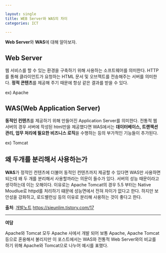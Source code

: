```yaml
---

layout: single
title: WEB Server와 WAS의 차이
categories: ICT

---  
```


<strong>Web Server</strong>와 <strong>WAS</strong>에 대해 알아보자.

<h2>Web Server</h2>
웹 서비스를 할 수 있는 환경을 구축하기 위해 사용하는 소프트웨어를 의미한다. HTTP를 통해 클라이언트가 요청하는 HTML 문서 및 오브젝트를 전송해주는 서버를 의미한다. <strong>정적 콘텐츠</strong>를 제공해 주기 때문에 항상 같은 결과를 받을 수 있다. 

ex) Apache

<h2>WAS(Web Application Server)</h2>
<strong>동적인 컨텐츠</strong>를 제공하기 위해 만들어진 Application Server를 의미한다. 전통적 웹 서버의 경우 서버에 작성된 html만을 제공했다면 WAS에서는 <strong>데이터베이스, 트랜잭션 관리, 업무 처리에 필요한 비즈니스 로직</strong>을 수행하는 등의 부가적인 기능들이 추가된다. 

ex) Tomcat

<h2>왜 두개를 분리해서 사용하는가</h2>

<strong>WAS</strong>가 정적인 컨텐츠에 더불어 동적인 컨텐츠까지 제공할 수 있다면 WAS만 사용하면 되는데 왜 두 개를 분리해서 사용할까라는 의문이 들수가 있다. 서버의 성능 때문이라고 생각하는데 이는 오해이다. 이유로는 Apache Tomcat의 경우 5.5 부터는 Native Moudlue로 httpd를 처리하기 떄문에 성능면에서 전혀 차이가 없다고 한다. 하지만 보안성을 강화하고, 로드밸런싱 등의 이유로 분리해 사용하는 것이 좋다고 한다. 

<strong>출처</strong>: [개발노트](https://sieunlim.tistory.com/17)  <a>https://sieunlim.tistory.com/17</a>

---
<strong>여담</strong>

 Apache와 Tomcat 모두 Apache 사에서 개발 되어 보통 Apache, Apache Tomcat 등으로 혼용해서 불리지만 이 포스트에서는 WAS와 전통적 Web Server와의 비교를 하기 위해 Apache와 Tomcat으로 나누어 예시를 표했다.